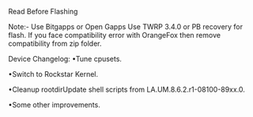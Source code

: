Read Before Flashing

Note:-
Use Bitgapps or Open Gapps
Use TWRP 3.4.0 or PB recovery for flash. 
If you face compatibility error with OrangeFox then remove compatibility from zip folder.

Device Changelog:
•Tune cpusets.

•Switch to Rockstar Kernel.

•Cleanup rootdirUpdate shell scripts from LA.UM.8.6.2.r1-08100-89xx.0.

•Some other improvements.






